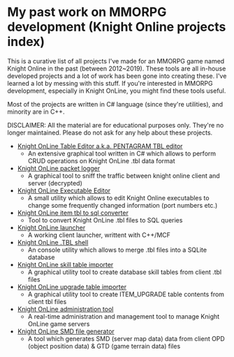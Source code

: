 # My past work on MMORPG development (Knight Online projects index)

This is a curative list of all projects I've made for an MMORPG game named Knight Online in the past (between 2012~2019). These tools are all in-house developed projects and a lot of work has been gone into creating these. I've learned a lot by messing with this stuff. If you're interested in MMORPG development, especially in Knight OnLine, you might find these tools useful.

Most of the projects are written in C# language (since they're utilities), and minority are in C++.

DISCLAIMER: All the material are for educational purposes only. They're no longer maintained. Please do not ask for any help about these projects.

- [Knight OnLine Table Editor a.k.a. PENTAGRAM TBL editor](https://github.com/mustafakemalgilor/ko-table-editor)
  - An extensive graphical tool written in C# which allows to perform CRUD operations on Knight OnLine .tbl data format
- [Knight OnLine packet logger](https://github.com/mustafakemalgilor/ko-packet-logger)
  - A graphical tool to sniff the traffic between knight online client and server (decrypted)
- [Knight OnLine Executable Editor](https://github.com/mustafakemalgilor/ko-executable-editor)
  - A small utility which allows to edit Knight Online executables to change some frequently changed information (port numbers etc.)
- [Knight OnLine item tbl to sql converter](https://github.com/mustafakemalgilor/ko-item-tbl-to-sql)
  - Tool to convert Knight OnLine .tbl files to SQL queries
- [Knight OnLine launcher](https://github.com/mustafakemalgilor/ko-mfc-launcher)
  - A working client launcher, writtent with C++/MCF
- [Knight OnLine .TBL shell](https://github.com/mustafakemalgilor/kol-tbl-shell)
  - An console utility which allows to merge .tbl files into a SQLite database
- [Knight OnLine skill table importer](https://github.com/mustafakemalgilor/kol-skill-table-importer)
  - A graphical utility tool to create database skill tables from client .tbl files
- [Knight OnLine upgrade table importer](https://github.com/mustafakemalgilor/kol-upgrade-table-importer)
  - A graphical utility tool to create ITEM_UPGRADE table contents from client tbl files
- [Knight OnLine administration tool](https://github.com/mustafakemalgilor/kol-administration-tool)
  - A real-time administration and management tool to manage Knight OnLine game servers
- [Knight OnLine SMD file generator](https://github.com/mustafakemalgilor/kol-smd-generator)
  - A tool which generates SMD (server map data) data from client OPD (object position data) & GTD (game terrain data) files
